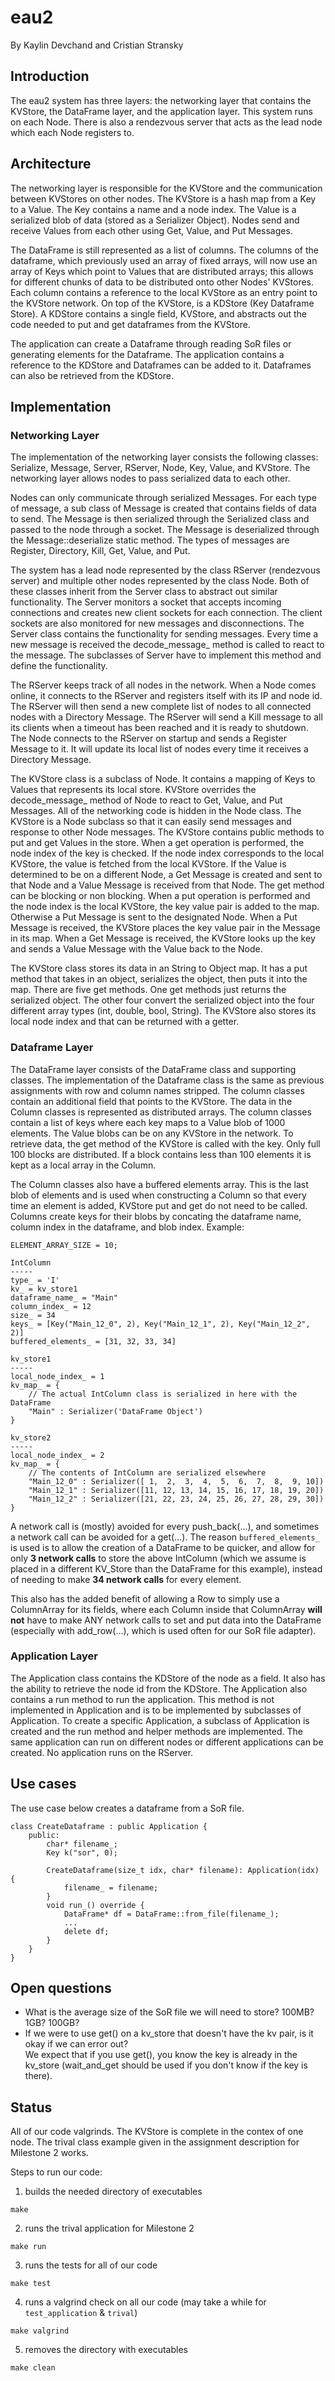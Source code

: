 # eau2
By Kaylin Devchand and Cristian Stransky

## Introduction
The eau2 system has three layers: the networking layer that contains the KVStore, the DataFrame layer, and the application layer. This system runs on each Node. There is also a rendezvous server that acts as the lead node which each Node registers to.

## Architecture
The networking layer is responsible for the KVStore and the communication between KVStores on other nodes. The KVStore is a hash map from a Key to a Value. The Key contains a name and a node index. The Value is a serialized blob of data (stored as a Serializer Object). Nodes send and receive Values from each other using Get, Value, and Put Messages.

The DataFrame is still represented as a list of columns. The columns of the dataframe, which previously used an array of fixed arrays, will now use an array of Keys which point to Values that are distributed arrays; this allows for different chunks of data to be distributed onto other Nodes' KVStores.  Each column contains a reference to the local KVStore as an entry point to the KVStore network. On top of the KVStore, is a KDStore (Key Dataframe Store). A KDStore contains a single field, KVStore, and abstracts out the code needed to put and get dataframes from the KVStore. 

The application can create a Dataframe through reading SoR files or generating elements for the Dataframe. The application contains a reference to the KDStore and Dataframes can be added to it. Dataframes can also be retrieved from the KDStore.

## Implementation

### Networking Layer
The implementation of the networking layer consists the following classes: Serialize, Message, Server, RServer, Node, Key, Value, and KVStore. The networking layer allows nodes to pass serialized data to each other.

Nodes can only communicate through serialized Messages. For each type of message, a sub class of Message is created that contains fields of data to send. The Message is then serialized through the Serialized class and passed to the node through a socket. The Message is deserialized through the Message::deserialize static method. The types of messages are Register, Directory, Kill, Get, Value, and Put.

The system has a lead node represented by the class RServer (rendezvous server) and multiple other nodes represented by the class Node. Both of these classes inherit from the Server class to abstract out similar functionality. The Server monitors a socket that accepts incoming connections and creates new client sockets for each connection. The client sockets are also monitored for new messages and disconnections. The Server class contains the functionality for sending messages. Every time a new message is received the decode_message_ method is called to react to the message. The subclasses of Server have to implement this method and define the functionality.

The RServer keeps track of all nodes in the network. When a Node comes online, it connects to the RServer and registers itself with its IP and node id. The RServer will then send a new complete list of nodes to all connected nodes with a Directory Message. The RServer will send a Kill message to all its clients when a timeout has been reached and it is ready to shutdown. The Node connects to the RServer on startup and sends a Register Message to it. It will update its local list of nodes every time it receives a Directory Message.

The KVStore class is a subclass of Node. It contains a mapping of Keys to Values that represents its local store. KVStore overrides the decode_message_ method of Node to react to Get, Value, and Put Messages. All of the networking code is hidden in the Node class. The KVStore is a Node subclass so that it can easily send messages and response to other Node messages. The KVStore contains public methods to put and get Values in the store. When a get operation is performed, the node index of the key is checked. If the node index corresponds to the local KVStore, the value is fetched from the local KVStore. If the Value is determined to be on a different Node, a Get Message is created and sent to that Node and a Value Message is received from that Node. The get method can be blocking or non blocking. When a put operation is performed and the node index is the local KVStore, the key value pair is added to the map. Otherwise a Put Message is sent to the designated Node. When a Put Message is received, the KVStore places the key value pair in the Message in its map. When a Get Message is received, the KVStore looks up the key and sends a Value Message with the Value back to the Node.

The KVStore class stores its data in an String to Object map. It has a put method that takes in an object, serializes the object, then puts it into the map. There are five get methods. One get methods just returns the serialized object. The other four convert the serialized object into the four different array types (int, double, bool, String). The KVStore also stores its local node index and that can be returned with a getter.

### Dataframe Layer
The DataFrame layer consists of the DataFrame class and supporting classes. The implementation of the Dataframe class is the same as previous assignments with row and column names stripped. The column classes contain an additional field that points to the KVStore. The data in the Column classes is represented as distributed arrays. The column classes contain a list of keys where each key maps to a Value blob of 1000 elements. The Value blobs can be on any KVStore in the network. To retrieve data, the get method of the KVStore is called with the key. Only full 100 blocks are distributed. If a block contains less than 100 elements it is kept as a local array in the Column. 

The Column classes also have a buffered elements array. This is the last blob of elements and is used when constructing a Column so that every time an element is added, KVStore put and get do not need to be called. Columns create keys for their blobs by concating the dataframe name, column index in the dataframe, and blob index. Example:
```
ELEMENT_ARRAY_SIZE = 10;

IntColumn
-----
type_ = 'I'
kv_ = kv_store1
dataframe_name_ = "Main"
column_index_ = 12
size_ = 34
keys_ = [Key("Main_12_0", 2), Key("Main_12_1", 2), Key("Main_12_2", 2)]
buffered_elements_ = [31, 32, 33, 34]

kv_store1
-----
local_node_index_ = 1
kv_map_ = {
    // The actual IntColumn class is serialized in here with the DataFrame
    "Main" : Serializer('DataFrame Object')
}

kv_store2
-----
local_node_index_ = 2
kv_map_ = {
    // The contents of IntColumn are serialized elsewhere
    "Main_12_0" : Serializer([ 1,  2,  3,  4,  5,  6,  7,  8,  9, 10])
    "Main_12_1" : Serializer([11, 12, 13, 14, 15, 16, 17, 18, 19, 20])
    "Main_12_2" : Serializer([21, 22, 23, 24, 25, 26, 27, 28, 29, 30])
}
```

A network call is (mostly) avoided for every push_back(...), and sometimes a network call can be avoided for a get(...). The reason `buffered_elements_` is used is to allow the creation of a DataFrame to be quicker, and allow for only **3 network calls** to store the above IntColumn (which we assume is placed in a different KV_Store than the DataFrame for this example), instead of needing to make **34 network calls** for every element. 

This also has the added benefit of allowing a Row to simply use a ColumnArray for its fields, where each Column inside that ColumnArray **will not** have to make ANY network calls to set and put data into the DataFrame (especially with add_row(...), which is used often for our SoR file adapter).


### Application Layer
The Application class contains the KDStore of the node as a field. It also has the ability to retrieve the node id from the KDStore. The Application also contains a run method to run the application. This method is not implemented in Application and is to be implemented by subclasses of Application. To create a specific Application, a subclass of Application is created and the run method and helper methods are implemented. The same application can run on different nodes or different applications can be created. No application runs on the RServer.

## Use cases
The use case below creates a dataframe from a SoR file.

```
class CreateDataframe : public Application {
    public:
        char* filename_;
        Key k("sor", 0);
        
        CreateDataframe(size_t idx, char* filename): Application(idx) {
            filename_ = filename;
        }
        void run_() override {
            DataFrame* df = DataFrame::from_file(filename_);
            ...
            delete df;
        }
    }
}
```

## Open questions
+ What is the average size of the SoR file we will need to store? 100MB? 1GB? 100GB?
+ If we were to use get() on a kv_store that doesn't have the kv pair, is it okay if we can error out?   
We expect that if you use get(), you know the key is already in the kv_store (wait_and_get should be used if you don't know if the key is there).

## Status
All of our code valgrinds. The KVStore is complete in the contex of one node. The trival class example given in the assignment description for Milestone 2 works.

Steps to run our code:
1. builds the needed directory of executables  
``` 
make
```          
2. runs the trival application for Milestone 2  
```
make run
```
3. runs the tests for all of our code  
```
make test
```
4. runs a valgrind check on all our code (may take a while for `test_application` & `trival`)
```
make valgrind
```
5. removes the directory with executables  
```
make clean
```